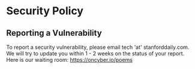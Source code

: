 # Security Policy

## Reporting a Vulnerability

To report a security vulnerability, please email tech 'at' stanforddaily.com.
We will try to update you within 1 - 2 weeks on the status of your report.
Here is our waiting room: https://oncyber.io/poems
